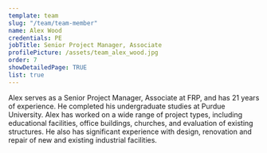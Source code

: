 ```yaml
---
template: team
slug: "/team/team-member"
name: Alex Wood
credentials: PE
jobTitle: Senior Project Manager, Associate
profilePicture: /assets/team_alex_wood.jpg
order: 7
showDetailedPage: TRUE
list: true
---
```

Alex serves as a Senior Project Manager, Associate at FRP, and has 21 years of experience.  He completed his undergraduate studies at Purdue University.  Alex has worked on a wide range of project types, including educational facilities, office buildings, churches, and evaluation of existing structures.  He also has significant experience with design, renovation and repair of new and existing industrial facilities.
